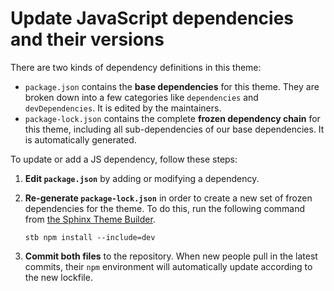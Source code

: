 # Update JavaScript dependencies and their versions

There are two kinds of dependency definitions in this theme:

- `package.json` contains the **base dependencies** for this theme. They are broken down into a few categories like `dependencies` and `devDependencies`. It is edited by the maintainers.
- `package-lock.json` contains the complete **frozen dependency chain** for this theme, including all sub-dependencies of our base dependencies. It is automatically generated.

To update or add a JS dependency, follow these steps:

1. **Edit `package.json`** by adding or modifying a dependency.
2. **Re-generate `package-lock.json`** in order to create a new set of frozen dependencies for the theme. To do this, run the following command from [the Sphinx Theme Builder](https://github.com/pradyunsg/sphinx-theme-builder).

   ```
   stb npm install --include=dev
   ```

3. **Commit both files** to the repository. When new people pull in the latest commits, their `npm` environment will automatically update according to the new lockfile.
